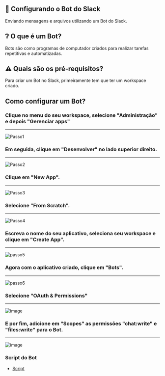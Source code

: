 ## :rocket: Configurando o Bot do Slack

Enviando mensagens e arquivos utilizando um Bot do Slack.

## :grey_question: O que é um Bot?

Bots são como programas de computador criados para realizar tarefas repetitivas e automatizadas.

## :warning: Quais são os pré-requisitos?

Para criar um Bot no Slack, primeiramente tem que ter um workspace criado.

## Como configurar um Bot?


### Clique no menu do seu workspace, selecione "Administração" e depois "Gerenciar apps"

---

![Passo1](https://user-images.githubusercontent.com/51414398/165332255-5e35fb3b-a914-4179-a8c8-17b1f6abd02b.png)


### Em seguida, clique em "Desenvolver" no lado superior direito.

---


![Passo2](https://user-images.githubusercontent.com/51414398/165333253-5a221293-c171-4e28-ad0b-12b24cdd672d.PNG)


### Clique em "New App".

---

![Passo3](https://user-images.githubusercontent.com/51414398/165333574-457a860c-f076-4eb0-89b7-9d93bd2291b4.PNG)




### Selecione "From Scratch".

---

![Passo4](https://user-images.githubusercontent.com/51414398/165333781-e85e9f16-4f6b-449f-a4a9-9e487058b9ae.PNG)



### Escreva o nome do seu aplicativo, seleciona seu workspace e clique em "Create App".

---

![passo5](https://user-images.githubusercontent.com/51414398/165334073-2a2e77c9-7d29-4225-9b16-6431351b3810.PNG)

### Agora com o aplicativo criado, clique em "Bots".

---

![passo6](https://user-images.githubusercontent.com/51414398/165334589-98cd90de-60f8-4359-9042-d4006960fa8c.PNG)


### Selecione "OAuth & Permissions"

---

![image](https://user-images.githubusercontent.com/51414398/165573794-07b70265-c646-4587-b630-d5860d0264f1.png)


### E por fim, adicione em "Scopes" as permissões "chat:write" e "files:write" para o Bot.

---

![image](https://user-images.githubusercontent.com/51414398/165596199-a7292b46-e5f2-42f5-8aae-659868a7eea4.png)


### Script do Bot

- [Script](subir_arquivos_bot.py)